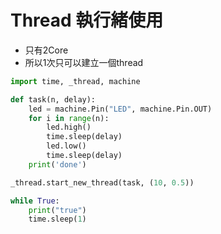# Thread 執行緒使用

- 只有2Core
- 所以1次只可以建立一個thread

```python
import time, _thread, machine

def task(n, delay):
    led = machine.Pin("LED", machine.Pin.OUT)
    for i in range(n):
        led.high()
        time.sleep(delay)
        led.low()
        time.sleep(delay)
    print('done')

_thread.start_new_thread(task, (10, 0.5))

while True:    
    print("true")
    time.sleep(1)
```
